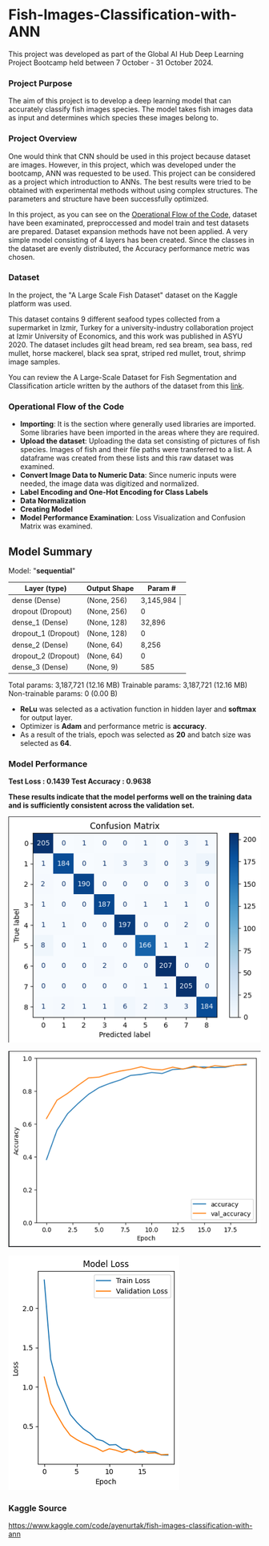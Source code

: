 # Fish-Images-Classification-with-ANN

This project was developed as part of the Global AI Hub Deep Learning Project Bootcamp held between 7 October - 31 October 2024.

### Project Purpose 
The aim of this project is to develop a deep learning model that can accurately classify fish images species. The model takes fish images data as input and determines which species these images belong to.

### Project Overview 
One would think that CNN should be used in this project because dataset are images. However, in this project, which was developed under the bootcamp, ANN was requested to be used. This project can be considered as a project which introduction to ANNs. The best results were tried to be obtained with experimental methods without using complex structures. The parameters and structure have been successfully optimized.

In this project, as you can see on the [Operational Flow of the Code](#Operational-Flow-of-the-Code), dataset have been examinated, preproccessed and model train and test datasets are prepared. Dataset expansion methods have not been applied. A very simple model consisting of 4 layers has been created. Since the classes in the dataset are evenly distributed, the Accuracy performance metric was chosen.

### Dataset
In the project, the "A Large Scale Fish Dataset" dataset on the Kaggle platform was used. 

This dataset contains 9 different seafood types collected from a supermarket in Izmir, Turkey for a university-industry collaboration project at Izmir University of Economics, and this work was published in ASYU 2020. The dataset includes gilt head bream, red sea bream, sea bass, red mullet, horse mackerel, black sea sprat, striped red mullet, trout, shrimp image samples.

You can review the A Large-Scale Dataset for Fish Segmentation and Classification article written by the authors of the dataset from this [link](https://ieeexplore.ieee.org/abstract/document/9259867).

### Operational Flow of the Code
- **Importing**: It is the section where generally used libraries are imported. Some libraries have been imported in the areas where they are required.
- **Upload the dataset**: Uploading the data set consisting of pictures of fish species. Images of fish and their file paths were transferred to a list. A dataframe was created from these lists and this raw dataset was examined.
- **Convert Image Data to Numeric Data**: Since numeric inputs were needed, the image data was digitized and normalized.
- **Label Encoding and One-Hot Encoding for Class Labels** 
- **Data Normalization**
- **Creating Model**
- **Model Performance Examination**: Loss Visualization and Confusion Matrix was examined.

## Model Summary

Model: "**sequential**"

| Layer (type)          | Output Shape      | Param #      |
| ---------------       | --------------    | ----------   |
| dense (Dense)         | (None, 256)       |   3,145,984  │  
| dropout (Dropout)     | (None, 256)       |   0          |
| dense_1 (Dense)       | (None, 128)       |   32,896     |
| dropout_1 (Dropout)   | (None, 128)       |   0          |
| dense_2 (Dense)       | (None, 64)        |   8,256      |
| dropout_2 (Dropout)   | (None, 64)        |   0          |
| dense_3 (Dense)       | (None, 9)         |   585        |

Total params: 3,187,721 (12.16 MB)
Trainable params: 3,187,721 (12.16 MB)
Non-trainable params: 0 (0.00 B)

- **ReLu** was selected as a activation function in hidden layer and **softmax** for output layer.
- Optimizer is **Adam** and performance metric is **accuracy**.
- As a result of the trials, epoch was selected as **20** and batch size was selected as **64**.

 ### Model Performance

**Test Loss : 0.1439 Test Accuracy : 0.9638**

**These results indicate that the model performs well on the training data and is sufficiently consistent across the validation set.**

![Confusion Matrix](image-2.png)

![Accuracy Plot](image.png)

![Model Loss](image-1.png)

### Kaggle Source 
https://www.kaggle.com/code/ayenurtak/fish-images-classification-with-ann
